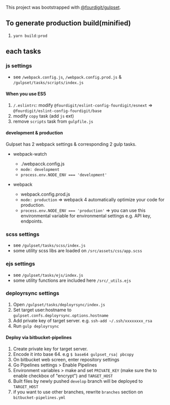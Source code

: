This project was bootstrapped with [@fourdigit/gulpset](https://github.com/fourdigit/gulpset).

## To generate production build(minified)

1. `yarn build:prod`

## each tasks

### js settings

- see `/webpack.config.js`, `/webpack.config.prod.js` & `/gulpset/tasks/scripts/index.js`

#### When you use ES5

1. `/.eslintrc`: modify `@fourdigit/eslint-config-fourdigit/esnext` => `@fourdigit/eslint-config-fourdigit/base`
2. modify `copy` task (add `js` ext)
3. remove `scripts` task from `gulpfile.js`

#### development & production

Gulpset has 2 webpack settings & corresponding 2 gulp tasks.

- webpack-watch

  - ./webpacck.config.js
  - `mode: development`
  - `process.env.NODE_ENV === 'development'`

- webpack
  - webpack.config.prod.js
  - `mode: production` => webpack 4 automatically optimize your code for production.
  - `process.env.NODE_ENV === 'production'` => you can use this environmental variable for environmental settings e.g. API key, endpoints.

### scss settings

- see `/gulpset/tasks/scss/index.js`
- some utility scss libs are loaded on `/src/assets/css/app.scss`

### ejs settings

- see `/gulpset/tasks/ejs/index.js`
- some utility functions are included here `/src/_utils.ejs`

### deployrsync settings

1. Open `/gulpset/tasks/deployrsync/index.js`
2. Set target user:hostname to `gulpset.confs.deployrsync.options.hostname`
3. Add private key of target server. e.g. `ssh-add ~/.ssh/xxxxxxxx_rsa`
4. Run `gulp deployrsync`

#### Deploy via bitbucket-pipelines

1. Create private key for target server.
2. Encode it into base 64. e.g `$ base64 gulpset_rsa| pbcopy`
3. On bitbucket web screen, enter repository settings
4. Go Pipelines settings > Enable Pipelines
5. Environment variables > make and set `PRIVATE_KEY` (make sure the to enable checkbox of "encrypt") and `TARGET_HOST`
6. Built files by newly pushed `develop` branch will be deployed to `TARGET_HOST`
7. if you want to use other branches, rewrite `branches` section on `bitbucket-pipelines.yml`
